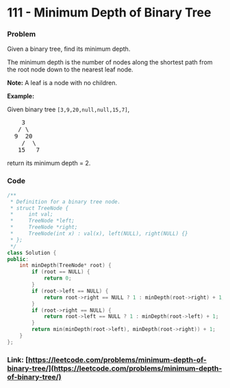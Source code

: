 # 111 - Minimum Depth of Binary Tree

### Problem
<p>Given a binary tree, find its minimum depth.</p>

<p>The minimum depth is the number of nodes along the shortest path from the root node down to the nearest leaf node.</p>

<p><strong>Note:</strong>&nbsp;A leaf is a node with no children.</p>

<p><strong>Example:</strong></p>

<p>Given binary tree <code>[3,9,20,null,null,15,7]</code>,</p>

<pre>
    3
   / \
  9  20
    /  \
   15   7</pre>

<p>return its minimum&nbsp;depth = 2.</p>


### Code
```cpp
/**
 * Definition for a binary tree node.
 * struct TreeNode {
 *     int val;
 *     TreeNode *left;
 *     TreeNode *right;
 *     TreeNode(int x) : val(x), left(NULL), right(NULL) {}
 * };
 */
class Solution {
public:
    int minDepth(TreeNode* root) {
        if (root == NULL) {
            return 0;
        }
        if (root->left == NULL) {
            return root->right == NULL ? 1 : minDepth(root->right) + 1;
        }
        if (root->right == NULL) {
            return root->left == NULL ? 1 : minDepth(root->left) + 1;
        }
        return min(minDepth(root->left), minDepth(root->right)) + 1;
    }
};
```
### Link: [https://leetcode.com/problems/minimum-depth-of-binary-tree/](https://leetcode.com/problems/minimum-depth-of-binary-tree/)
